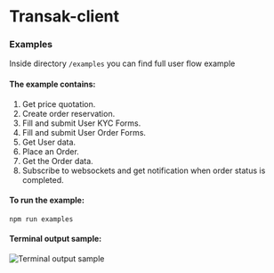 # Transak-client


### Examples

Inside directory `/examples` you can find full user flow example

#### The example contains:

1. Get price quotation.
2. Create order reservation.
3. Fill and submit User KYC Forms.
4. Fill and submit User Order Forms.
5. Get User data.
6. Place an Order.
7. Get the Order data.
8. Subscribe to websockets and get notification when order status is completed.


#### To run the example:
```npm run examples```

#### Terminal output sample:
![Terminal output sample](assets/terminal_output_sample.gif)
